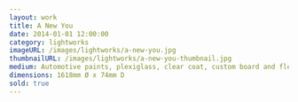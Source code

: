 ```yaml
---
layout: work
title: A New You
date: 2014-01-01 12:00:00
category: lightworks
imageURL: /images/lightworks/a-new-you.jpg
thumbnailURL: /images/lightworks/a-new-you-thumbnail.jpg
medium: Automotive paints, plexiglass, clear coat, custom board and flexi ply, LEDs, 24v power supply, electrical cable, 240v plug, micro controller
dimensions: 1618mm Ø x 74mm D
sold: true
---
```

